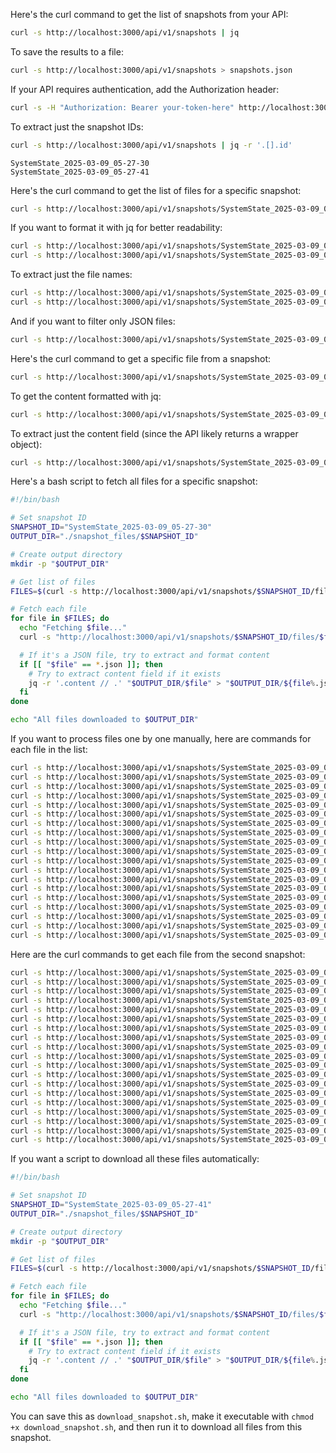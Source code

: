 Here's the curl command to get the list of snapshots from your API:

```bash
curl -s http://localhost:3000/api/v1/snapshots | jq
```

To save the results to a file:

```bash
curl -s http://localhost:3000/api/v1/snapshots > snapshots.json
```

If your API requires authentication, add the Authorization header:

```bash
curl -s -H "Authorization: Bearer your-token-here" http://localhost:3000/api/v1/snapshots
```

To extract just the snapshot IDs:

```bash
curl -s http://localhost:3000/api/v1/snapshots | jq -r '.[].id'
```

```
SystemState_2025-03-09_05-27-30
SystemState_2025-03-09_05-27-41
```

Here's the curl command to get the list of files for a specific snapshot:

```bash
curl -s http://localhost:3000/api/v1/snapshots/SystemState_2025-03-09_05-27-30/files
```

If you want to format it with jq for better readability:

```bash
curl -s http://localhost:3000/api/v1/snapshots/SystemState_2025-03-09_05-27-30/files | jq
curl -s http://localhost:3000/api/v1/snapshots/SystemState_2025-03-09_05-27-41/files | jq
```

To extract just the file names:

```bash
curl -s http://localhost:3000/api/v1/snapshots/SystemState_2025-03-09_05-27-30/files | jq -r '.[].name'
curl -s http://localhost:3000/api/v1/snapshots/SystemState_2025-03-09_05-27-41/files | jq -r '.[].name'
```

And if you want to filter only JSON files:

```bash
curl -s http://localhost:3000/api/v1/snapshots/SystemState_2025-03-09_05-27-30/files | jq -r '.[].name' | grep '\.json$'
```

Here's the curl command to get a specific file from a snapshot:

```bash
curl -s http://localhost:3000/api/v1/snapshots/SystemState_2025-03-09_05-27-30/files/Network.json
```

To get the content formatted with jq:

```bash
curl -s http://localhost:3000/api/v1/snapshots/SystemState_2025-03-09_05-27-30/files/Network.json | jq
```

To extract just the content field (since the API likely returns a wrapper object):

```bash
curl -s http://localhost:3000/api/v1/snapshots/SystemState_2025-03-09_05-27-30/files/Network.json | jq '.content'
```

Here's a bash script to fetch all files for a specific snapshot:

```bash
#!/bin/bash

# Set snapshot ID
SNAPSHOT_ID="SystemState_2025-03-09_05-27-30"
OUTPUT_DIR="./snapshot_files/$SNAPSHOT_ID"

# Create output directory
mkdir -p "$OUTPUT_DIR"

# Get list of files
FILES=$(curl -s http://localhost:3000/api/v1/snapshots/$SNAPSHOT_ID/files | jq -r '.[].name')

# Fetch each file
for file in $FILES; do
  echo "Fetching $file..."
  curl -s "http://localhost:3000/api/v1/snapshots/$SNAPSHOT_ID/files/$file" > "$OUTPUT_DIR/$file"

  # If it's a JSON file, try to extract and format content
  if [[ "$file" == *.json ]]; then
    # Try to extract content field if it exists
    jq -r '.content // .' "$OUTPUT_DIR/$file" > "$OUTPUT_DIR/${file%.json}_content.json"
  fi
done

echo "All files downloaded to $OUTPUT_DIR"
```

If you want to process files one by one manually, here are commands for each file in the list:

```bash
curl -s http://localhost:3000/api/v1/snapshots/SystemState_2025-03-09_05-27-30/files/Browsers.json
curl -s http://localhost:3000/api/v1/snapshots/SystemState_2025-03-09_05-27-30/files/DiskSpace.json
curl -s http://localhost:3000/api/v1/snapshots/SystemState_2025-03-09_05-27-30/files/Drivers.json
curl -s http://localhost:3000/api/v1/snapshots/SystemState_2025-03-09_05-27-30/files/Environment.json
curl -s http://localhost:3000/api/v1/snapshots/SystemState_2025-03-09_05-27-30/files/Fonts.json
curl -s http://localhost:3000/api/v1/snapshots/SystemState_2025-03-09_05-27-30/files/index.json
curl -s http://localhost:3000/api/v1/snapshots/SystemState_2025-03-09_05-27-30/files/InstalledPrograms.json
curl -s http://localhost:3000/api/v1/snapshots/SystemState_2025-03-09_05-27-30/files/metadata.json
curl -s http://localhost:3000/api/v1/snapshots/SystemState_2025-03-09_05-27-30/files/Network.json
curl -s http://localhost:3000/api/v1/snapshots/SystemState_2025-03-09_05-27-30/files/Path.json
curl -s http://localhost:3000/api/v1/snapshots/SystemState_2025-03-09_05-27-30/files/PerformanceData.json
curl -s http://localhost:3000/api/v1/snapshots/SystemState_2025-03-09_05-27-30/files/PythonInstallations.json
curl -s http://localhost:3000/api/v1/snapshots/SystemState_2025-03-09_05-27-30/files/RegistrySettings.json
curl -s http://localhost:3000/api/v1/snapshots/SystemState_2025-03-09_05-27-30/files/RunningServices.json
curl -s http://localhost:3000/api/v1/snapshots/SystemState_2025-03-09_05-27-30/files/ScheduledTasks.json
curl -s http://localhost:3000/api/v1/snapshots/SystemState_2025-03-09_05-27-30/files/StartupPrograms.json
curl -s http://localhost:3000/api/v1/snapshots/SystemState_2025-03-09_05-27-30/files/summary.txt
curl -s http://localhost:3000/api/v1/snapshots/SystemState_2025-03-09_05-27-30/files/WindowsFeatures.json
curl -s http://localhost:3000/api/v1/snapshots/SystemState_2025-03-09_05-27-30/files/WindowsUpdates.json
```

Here are the curl commands to get each file from the second snapshot:

```bash
curl -s http://localhost:3000/api/v1/snapshots/SystemState_2025-03-09_05-27-41/files/Browsers.json
curl -s http://localhost:3000/api/v1/snapshots/SystemState_2025-03-09_05-27-41/files/DiskSpace.json
curl -s http://localhost:3000/api/v1/snapshots/SystemState_2025-03-09_05-27-41/files/Drivers.json
curl -s http://localhost:3000/api/v1/snapshots/SystemState_2025-03-09_05-27-41/files/Environment.json
curl -s http://localhost:3000/api/v1/snapshots/SystemState_2025-03-09_05-27-41/files/Fonts.json
curl -s http://localhost:3000/api/v1/snapshots/SystemState_2025-03-09_05-27-41/files/index.json
curl -s http://localhost:3000/api/v1/snapshots/SystemState_2025-03-09_05-27-41/files/InstalledPrograms.json
curl -s http://localhost:3000/api/v1/snapshots/SystemState_2025-03-09_05-27-41/files/metadata.json
curl -s http://localhost:3000/api/v1/snapshots/SystemState_2025-03-09_05-27-41/files/Network.json
curl -s http://localhost:3000/api/v1/snapshots/SystemState_2025-03-09_05-27-41/files/Path.json
curl -s http://localhost:3000/api/v1/snapshots/SystemState_2025-03-09_05-27-41/files/PerformanceData.json
curl -s http://localhost:3000/api/v1/snapshots/SystemState_2025-03-09_05-27-41/files/PythonInstallations.json
curl -s http://localhost:3000/api/v1/snapshots/SystemState_2025-03-09_05-27-41/files/RegistrySettings.json
curl -s http://localhost:3000/api/v1/snapshots/SystemState_2025-03-09_05-27-41/files/RunningServices.json
curl -s http://localhost:3000/api/v1/snapshots/SystemState_2025-03-09_05-27-41/files/ScheduledTasks.json
curl -s http://localhost:3000/api/v1/snapshots/SystemState_2025-03-09_05-27-41/files/StartupPrograms.json
curl -s http://localhost:3000/api/v1/snapshots/SystemState_2025-03-09_05-27-41/files/summary.txt
curl -s http://localhost:3000/api/v1/snapshots/SystemState_2025-03-09_05-27-41/files/WindowsFeatures.json
curl -s http://localhost:3000/api/v1/snapshots/SystemState_2025-03-09_05-27-41/files/WindowsUpdates.json
```

If you want a script to download all these files automatically:

```bash
#!/bin/bash

# Set snapshot ID
SNAPSHOT_ID="SystemState_2025-03-09_05-27-41"
OUTPUT_DIR="./snapshot_files/$SNAPSHOT_ID"

# Create output directory
mkdir -p "$OUTPUT_DIR"

# Get list of files
FILES=$(curl -s http://localhost:3000/api/v1/snapshots/$SNAPSHOT_ID/files | jq -r '.[].name')

# Fetch each file
for file in $FILES; do
  echo "Fetching $file..."
  curl -s "http://localhost:3000/api/v1/snapshots/$SNAPSHOT_ID/files/$file" > "$OUTPUT_DIR/$file"

  # If it's a JSON file, try to extract and format content
  if [[ "$file" == *.json ]]; then
    # Try to extract content field if it exists
    jq -r '.content // .' "$OUTPUT_DIR/$file" > "$OUTPUT_DIR/${file%.json}_content.json"
  fi
done

echo "All files downloaded to $OUTPUT_DIR"
```

You can save this as `download_snapshot.sh`, make it executable with `chmod +x download_snapshot.sh`, and then run it to download all files from this snapshot.
